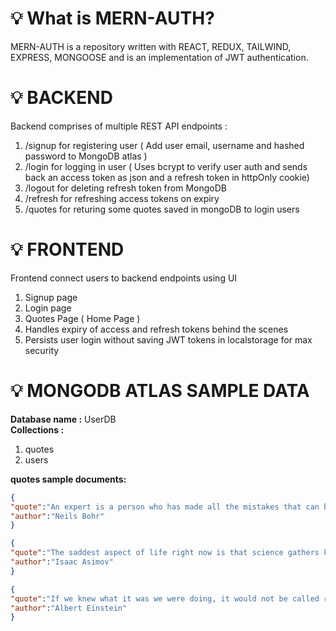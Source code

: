 # 💡 What is MERN-AUTH?

MERN-AUTH is a repository written with REACT, REDUX, TAILWIND, EXPRESS, MONGOOSE and is an implementation of JWT authentication.
<br>

# 💡 BACKEND

Backend comprises of multiple REST API endpoints :

1. /signup for registering user ( Add user email, username and hashed password to MongoDB atlas )
2. /login for logging in user ( Uses bcrypt to verify user auth and sends back an access token as json and a refresh token in httpOnly cookie)
3. /logout for deleting refresh token from MongoDB
4. /refresh for refreshing access tokens on expiry
5. /quotes for returing some quotes saved in mongoDB to login users
   <br>

# 💡 FRONTEND

Frontend connect users to backend endpoints using UI

1. Signup page
2. Login page
3. Quotes Page ( Home Page )
4. Handles expiry of access and refresh tokens behind the scenes
5. Persists user login without saving JWT tokens in localstorage for max security
   <br>

# 💡 MONGODB ATLAS SAMPLE DATA

<b>Database name :</b> UserDB
<br>
<b>Collections :</b>

1. quotes
2. users
   <br>

<b>quotes sample documents:</b>

```json
{
"quote":"An expert is a person who has made all the mistakes that can be made in a very narrow field.",
"author":"Neils Bohr"
}
```

```json
{
"quote":"The saddest aspect of life right now is that science gathers knowledge faster than society gathers wisdom.",
"author":"Isaac Asimov"
}
```

```json
{
"quote":"If we knew what it was we were doing, it would not be called research, would it?",
"author":"Albert Einstein"
}
```